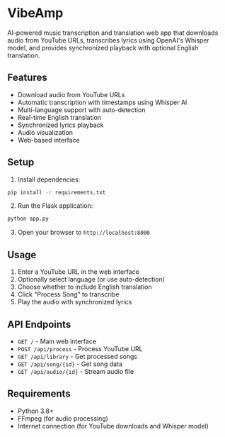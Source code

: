 # VibeAmp

AI-powered music transcription and translation web app that downloads audio from YouTube URLs, transcribes lyrics using OpenAI's Whisper model, and provides synchronized playback with optional English translation.

## Features

- Download audio from YouTube URLs
- Automatic transcription with timestamps using Whisper AI
- Multi-language support with auto-detection
- Real-time English translation
- Synchronized lyrics playback
- Audio visualization
- Web-based interface

## Setup

1. Install dependencies:
```bash
pip install -r requirements.txt
```

2. Run the Flask application:
```bash
python app.py
```

3. Open your browser to `http://localhost:8000`

## Usage

1. Enter a YouTube URL in the web interface
2. Optionally select language (or use auto-detection)
3. Choose whether to include English translation
4. Click "Process Song" to transcribe
5. Play the audio with synchronized lyrics

## API Endpoints

- `GET /` - Main web interface
- `POST /api/process` - Process YouTube URL
- `GET /api/library` - Get processed songs
- `GET /api/song/{id}` - Get song data
- `GET /api/audio/{id}` - Stream audio file

## Requirements

- Python 3.8+
- FFmpeg (for audio processing)
- Internet connection (for YouTube downloads and Whisper model)